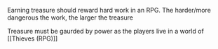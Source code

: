 Earning treasure should reward hard work in an RPG. The harder/more dangerous the work, the larger the treasure

Treasure must be gaurded by power as the players live in a world of [[Thieves (RPG)]]


